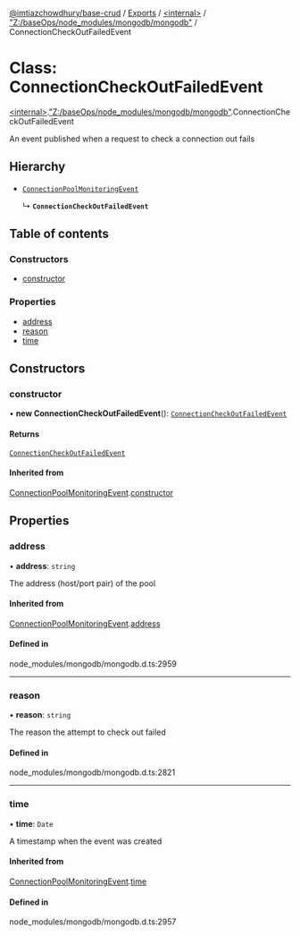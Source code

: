 [@imtiazchowdhury/base-crud](../README.md) / [Exports](../modules.md) / [\<internal\>](../modules/internal_.md) / ["Z:/baseOps/node\_modules/mongodb/mongodb"](../modules/internal_._Z__baseOps_node_modules_mongodb_mongodb_.md) / ConnectionCheckOutFailedEvent

# Class: ConnectionCheckOutFailedEvent

[\<internal\>](../modules/internal_.md).["Z:/baseOps/node\_modules/mongodb/mongodb"](../modules/internal_._Z__baseOps_node_modules_mongodb_mongodb_.md).ConnectionCheckOutFailedEvent

An event published when a request to check a connection out fails

## Hierarchy

- [`ConnectionPoolMonitoringEvent`](internal_._Z__baseOps_node_modules_mongodb_mongodb_.ConnectionPoolMonitoringEvent.md)

  ↳ **`ConnectionCheckOutFailedEvent`**

## Table of contents

### Constructors

- [constructor](internal_._Z__baseOps_node_modules_mongodb_mongodb_.ConnectionCheckOutFailedEvent.md#constructor)

### Properties

- [address](internal_._Z__baseOps_node_modules_mongodb_mongodb_.ConnectionCheckOutFailedEvent.md#address)
- [reason](internal_._Z__baseOps_node_modules_mongodb_mongodb_.ConnectionCheckOutFailedEvent.md#reason)
- [time](internal_._Z__baseOps_node_modules_mongodb_mongodb_.ConnectionCheckOutFailedEvent.md#time)

## Constructors

### constructor

• **new ConnectionCheckOutFailedEvent**(): [`ConnectionCheckOutFailedEvent`](internal_._Z__baseOps_node_modules_mongodb_mongodb_.ConnectionCheckOutFailedEvent.md)

#### Returns

[`ConnectionCheckOutFailedEvent`](internal_._Z__baseOps_node_modules_mongodb_mongodb_.ConnectionCheckOutFailedEvent.md)

#### Inherited from

[ConnectionPoolMonitoringEvent](internal_._Z__baseOps_node_modules_mongodb_mongodb_.ConnectionPoolMonitoringEvent.md).[constructor](internal_._Z__baseOps_node_modules_mongodb_mongodb_.ConnectionPoolMonitoringEvent.md#constructor)

## Properties

### address

• **address**: `string`

The address (host/port pair) of the pool

#### Inherited from

[ConnectionPoolMonitoringEvent](internal_._Z__baseOps_node_modules_mongodb_mongodb_.ConnectionPoolMonitoringEvent.md).[address](internal_._Z__baseOps_node_modules_mongodb_mongodb_.ConnectionPoolMonitoringEvent.md#address)

#### Defined in

node_modules/mongodb/mongodb.d.ts:2959

___

### reason

• **reason**: `string`

The reason the attempt to check out failed

#### Defined in

node_modules/mongodb/mongodb.d.ts:2821

___

### time

• **time**: `Date`

A timestamp when the event was created

#### Inherited from

[ConnectionPoolMonitoringEvent](internal_._Z__baseOps_node_modules_mongodb_mongodb_.ConnectionPoolMonitoringEvent.md).[time](internal_._Z__baseOps_node_modules_mongodb_mongodb_.ConnectionPoolMonitoringEvent.md#time)

#### Defined in

node_modules/mongodb/mongodb.d.ts:2957
